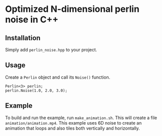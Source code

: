 Optimized N-dimensional perlin noise in C++
===========================================

Installation
------------

Simply add `perlin_noise.hpp` to your project.

Usage
-----

Create a `Perlin` object and call its `Noise()` function.

```
Perlin<3> perlin;
perlin.Noise(1.0, 2.0, 3.0);
```
Example
-------

To build and run the example, run `make_animation.sh`.  This will
create a file `animation/animation.mp4`.  This example uses 6D noise
to create an animation that loops and also tiles both vertically and
horizontally.
